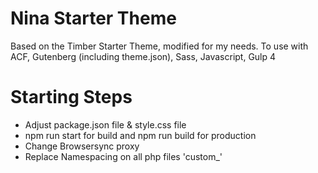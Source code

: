 
# Nina Starter Theme

Based on the Timber Starter Theme, modified for my needs. To use with ACF, Gutenberg (including theme.json), Sass, Javascript, Gulp 4


# Starting Steps

- Adjust package.json file & style.css file
- npm run start for build and npm run build for production
- Change Browsersync proxy
- Replace Namespacing on all php files 'custom_' 
